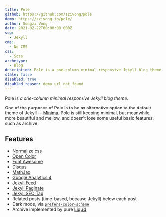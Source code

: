 ```yaml
---
title: Pole
github: https://github.com/szivong/pole
demo: https://szivong.io/pole/
author: Songzi Vong
date: 2021-02-22T00:00:00.000Z
ssg:
  - Jekyll
cms:
  - No CMS
css:
  - Scss
archetype:
  - Blog
description: Pole is a one-column minimal responsive Jekyll blog theme.
stale: false
disabled: true
disabled_reason: demo url not found
---
```


Pole is *a one-column minimal responsive Jekyll blog theme*.

One of the purposes of Pole is to be an alternative option to the default theme of Jekyll -- [Minima](https://github.com/jekyll/minima). Pole is still keeping minimal, but meanwhile, more beautiful and mellow, and doesn't lose some useful basic features, such as archive.

## Features

- [Normalize.css](https://github.com/necolas/normalize.css)
- [Open Color](https://github.com/yeun/open-color)
- [Font Awesome](https://fontawesome.com/)
- [Disqus](https://disqus.com/)
- [MathJax](https://www.mathjax.org/)
- [Google Analytics 4](https://support.google.com/analytics/answer/10089681?hl=en)
- [Jekyll Feed](https://github.com/jekyll/jekyll-feed/)
- [Jekyll Paginate](https://github.com/jekyll/jekyll-paginate)
- [Jekyll SEO Tag](https://github.com/jekyll/jekyll-seo-tag/)
- Related posts (time-based, because Jekyll) below each post
- Dark mode, via [`prefers-color-scheme`](https://developer.mozilla.org/en-US/docs/Web/CSS/@media/prefers-color-scheme)
- Archive implemented by pure [Liquid](https://shopify.github.io/liquid/)
